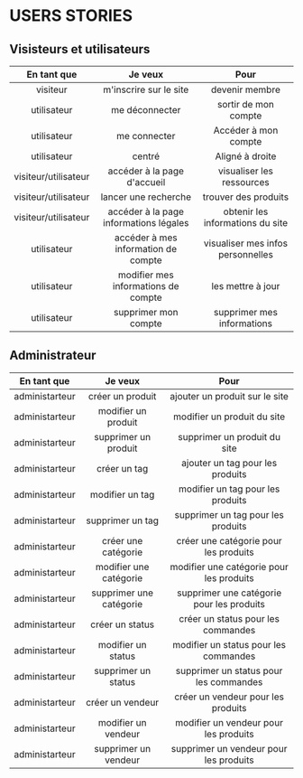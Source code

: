 # USERS STORIES

## Visisteurs et utilisateurs

| En tant que  | Je veux          | Pour |
| :---------------: |:---------------:| :-----:|
| visiteur  |   m'inscrire sur le site        |  devenir membre |
| utilisateur  |   me déconnecter        |  sortir de mon compte |
| utilisateur  | me connecter             |   Accéder à mon compte |
| utilisateur  | centré          |    Aligné à droite |
| visiteur/utilisateur  | accéder à la page d'accueil          |    visualiser les ressources |
| visiteur/utilisateur | lancer une recherche |trouver des produits |
| visiteur/utilisateur | accéder à la page informations légales | obtenir les informations du site
| utilisateur | accéder à mes information de compte | visualiser mes infos personnelles |
| utilisateur | modifier mes informations de compte | les mettre à jour |
| utilisateur | supprimer mon compte | supprimer mes informations |

## Administrateur

| En tant que  | Je veux          | Pour |
| :---------------: |:---------------:| :-----:|
| administarteur  |   créer un produit        |  ajouter un produit sur le site |
| administarteur  |   modifier un produit        |  modifier un produit du site |
| administarteur  |   supprimer un produit        |  supprimer un produit du site |
| administarteur  |   créer un tag        |  ajouter un tag pour les produits |
| administarteur  |   modifier un tag        |  modifier un tag pour les produits |
| administarteur  |   supprimer un tag        |  supprimer un tag pour les produits |
| administarteur  |   créer une catégorie        |  créer une catégorie pour les produits |
| administarteur  |   modifier une catégorie        |  modifier une catégorie pour les produits |
| administarteur  |   supprimer une catégorie        |  supprimer une catégorie pour les produits |
| administarteur  |   créer un status        |  créer un status pour les commandes |
| administarteur  |   modifier un status        |  modifier un status pour les commandes |
| administarteur  |   supprimer un status        |  supprimer un status pour les commandes |
| administarteur  |   créer un vendeur        |  créer un vendeur pour les produits |
| administarteur  |   modifier un vendeur        |  modifier un vendeur pour les produits |
| administarteur  |   supprimer un vendeur        |  supprimer un vendeur pour les produits |

